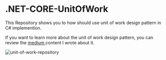 # .NET-CORE-UnitOfWork
This Repository shows you to how should use unit of work design pattern in C# implemention.

<p>If you want to learn more about the unit of work design pattern, you can review the <a href="https://medium.com/@malpyanikoglu/unit-of-work-pattern-nedir-90c6d48b95fd">medium </a>content I wrote about it.</p>

![unit-of-work-repository](https://github.com/mustafaalpyanikoglu/.NET-CORE-UnitOfWork/assets/79158705/cfd88fe9-3d85-4492-84bd-7d6632ec45bd)
